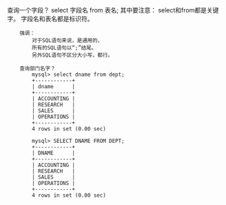 查询一个字段？
		select 字段名 from 表名;
		其中要注意：
			select和from都是关键字。
			字段名和表名都是标识符。
		
		强调：
			对于SQL语句来说，是通用的，
			所有的SQL语句以“;”结尾。
			另外SQL语句不区分大小写，都行。
		
		查询部门名字？
			mysql> select dname from dept;
			+------------+
			| dname      |
			+------------+
			| ACCOUNTING |
			| RESEARCH   |
			| SALES      |
			| OPERATIONS |
			+------------+
			4 rows in set (0.00 sec)

			mysql> SELECT DNAME FROM DEPT;
			+------------+
			| DNAME      |
			+------------+
			| ACCOUNTING |
			| RESEARCH   |
			| SALES      |
			| OPERATIONS |
			+------------+
			4 rows in set (0.00 sec)
